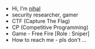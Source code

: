 - Hi, I’m [nihal](https://www.instagram.com/nilutmp)
- security researcher, gamer
- CTF (Capture The Flag)
- CP (Competitive Programming)
- Game - Free Fire [Role : Sniper]
- How to reach me - pls don't ...
